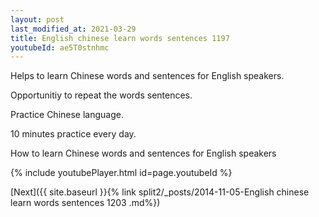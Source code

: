 ```yaml
---
layout: post
last_modified_at: 2021-03-29
title: English chinese learn words sentences 1197 
youtubeId: ae5T0stnhmc
---
```

 
 
Helps to learn Chinese words and sentences for English speakers.

Opportunitiy to repeat the words sentences. 

Practice Chinese language. 
 
10 minutes practice every day. 
 
How to learn Chinese words and sentences for English speakers 
 
{% include youtubePlayer.html id=page.youtubeId %}
 
 
[Next]({{ site.baseurl }}{% link  split2/_posts/2014-11-05-English chinese learn words sentences 1203 .md%})
 
